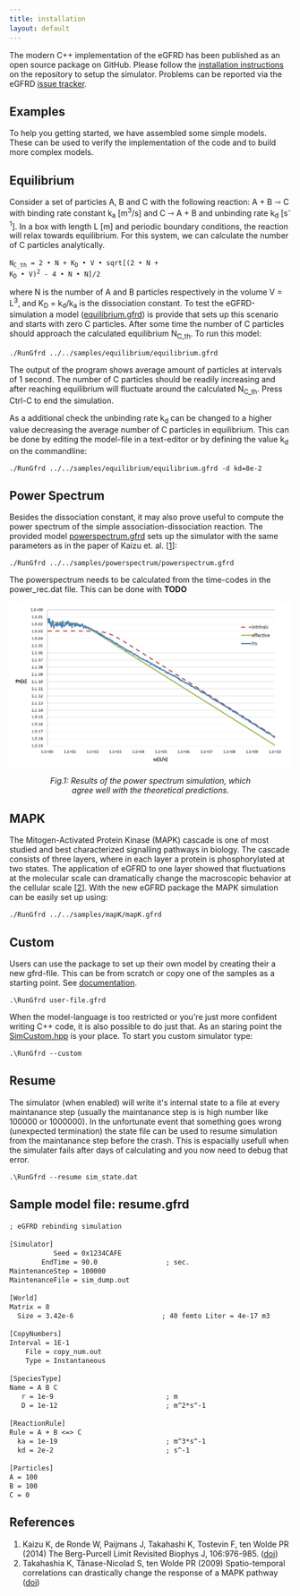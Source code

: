 ```yaml
---
title: installation
layout: default
---
```


The modern C++ implementation of the eGFRD has been published as an open source package on GitHub. Please follow the [installation instructions]({{site.github_install_instructions}}) on the repository to setup the simulator. Problems can be reported via the eGFRD [issue tracker]({{site.github_issue_tracker}}).

## Examples
To help you getting started, we have assembled some simple models. These can be used to verify the implementation of the code and to build more complex models.

## Equilibrium
Consider a set of particles A, B and C with the following reaction: A + B ⇾ C with binding rate constant k<sub>a</sub> [m<sup>3</sup>/s] and C ⇾ A + B and unbinding rate k<sub>d</sub> [s<sup>-1</sup>]. In a box with length L [m] and periodic boundary conditions, the reaction will relax towards equilibrium. For this system, we can calculate the number of C particles analytically.

<code>N<sub>C_th</sub> = 2 &bull; N + K<sub>D</sub> &bull; V &bull; sqrt[(2 &bull; N + K<sub>D</sub> &bull; V)<sup>2</sup> - 4 &bull; N &bull; N]/2</code>

where N is the number of A and B particles respectively in the volume V = L<sup>3</sup>, and K<sub>D</sub> = k<sub>d</sub>/k<sub>a</sub> is the dissociation constant. To test the eGFRD-simulation a model ([equilibrium.gfrd](https://github.com/gfrd/modern_egfrd/blob/master/samples/equilibrium/equilibrium.gfrd)) is provide that sets up this scenario and starts with zero C particles. After some time the number of C particles should approach the calculated equilibrium N<sub>C_th</sub>. To run this model:

```
./RunGfrd ../../samples/equilibrium/equilibrium.gfrd
```

The output of the program shows average amount of particles at intervals of 1 second. The number of C particles should be readily increasing and after reaching equilibrium will fluctuate around the calculated N<sub>C_th</sub>. Press Ctrl-C to end the simulation.

As a additional check the unbinding rate k<sub>d</sub> can be changed to a higher value decreasing the average number of C particles in equilibrium. This can be done by editing the model-file in a text-editor or by defining the value k<sub>d</sub> on the commandline:

```
./RunGfrd ../../samples/equilibrium/equilibrium.gfrd -d kd=8e-2
```



## Power Spectrum
Besides the dissociation constant, it may also prove useful to compute the power spectrum of the simple association-dissociation reaction. The provided model [powerspectrum.gfrd](https://github.com/gfrd/modern_egfrd/blob/master/samples/powerspectrum/powerspectrum.gfrd) sets up the simulator with the same parameters as in the paper of Kaizu et. al. \[[1](#references)\]:

```
./RunGfrd ../../samples/powerspectrum/powerspectrum.gfrd
```

The powerspectrum needs to be calculated from the time-codes in the power_rec.dat file. This can be done with <strong>TODO</strong>


<p align="center"><img src="includes/images/powerspectrum.jpg" alt="Power spectrum results"/></p>
<div style="margin:auto;width:75%;text-align:center;font-style:italic">
Fig.1: Results of the power spectrum simulation, which agree well with the theoretical predictions.
</div>

## MAPK
The Mitogen-Activated Protein Kinase (MAPK) cascade is one of most studied and best characterized signalling pathways in biology. The cascade consists of three layers, where in each layer a protein is phosphorylated at two states. The application of eGFRD to one layer showed that fluctuations at the molecular scale can dramatically change the macroscopic behavior at the cellular scale \[[2](#references)\]. With the new eGFRD package the MAPK simulation can be easily set up using:
```
./RunGfrd ../../samples/mapK/mapK.gfrd
```

## Custom
Users can use the package to set up their own model by creating their a new gfrd-file. This can be from scratch or copy one of the samples as a starting point. See [documentation](https://github.com/gfrd/modern_egfrd/blob/master/doc/notes%20on%20model-files.txt).

```
.\RunGfrd user-file.gfrd
```

When the model-language is too restricted or you're just more confident writing C++ code, it is also possible to do just that. As an staring point the [SimCustom.hpp](https://github.com/gfrd/modern_egfrd/blob/master/src/RunGfrd/SimCustom.hpp) is your place. To start you custom simulator type:

```
.\RunGfrd --custom
```



## Resume

The simulator (when enabled) will write it's internal state to a file at every maintanance step (usually the maintanance step is is high number like 100000 or 1000000). In the unfortunate event that something goes wrong (unexpected termination) the state file can be used to resume simulation from the maintanance step before the crash. This is espacially usefull when the simulater fails after days of calculating and you now need to debug that error. 

```
.\RunGfrd --resume sim_state.dat
```





## Sample model file: resume.gfrd


```
; eGFRD rebinding simulation

[Simulator]
           Seed = 0x1234CAFE
        EndTime = 90.0                 ; sec.
MaintenanceStep = 100000
MaintenanceFile = sim_dump.out

[World]
Matrix = 8
  Size = 3.42e-6                      ; 40 femto Liter = 4e-17 m3

[CopyNumbers]
Interval = 1E-1
    File = copy_num.out
    Type = Instantaneous

[SpeciesType]
Name = A B C
   r = 1e-9                            ; m
   D = 1e-12                           ; m^2*s^-1

[ReactionRule]
Rule = A + B <=> C
  ka = 1e-19                           ; m^3*s^-1
  kd = 2e-2                            ; s^-1

[Particles]
A = 100
B = 100
C = 0
```

## References
1. Kaizu K, de Ronde W, Paijmans J, Takahashi K, Tostevin F, ten Wolde PR (2014) The Berg-Purcell Limit Revisited Biophys J, 106:976-985. ([doi](https://dx.doi.org/10.1016/j.bpj.2013.12.030))
2. Takahashia K, Tănase-Nicolad S, ten Wolde PR (2009) Spatio-temporal correlations can drastically change the response of a MAPK pathway ([doi](https://dx.doi.org/10.1073/pnas.0906885107))
